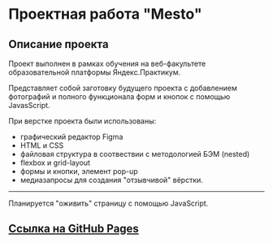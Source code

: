 # **Проектная работа "Mesto"**

## **Описание проекта**

Проект выполнен в рамках обучения на веб-факультете образовательной платформы Яндекс.Практикум.  

Представляет собой заготовку будущего проекта с добавлением фотографий и полного функционала форм и кнопок с помощью JavasScript.


При верстке проекта были использованы:
* графический редактор Figma
* HTML и CSS
* файловая структура в соотвествии с методологией БЭМ (nested)
* flexbox и grid-layout
* формы и кнопки, элемент pop-up
* медиазапросы для создания "отзывчивой" вёрстки.  
_____________________________________________________________________  

Планируется "оживить" страницу с помощью JavaScript.

## [Ссылка на GitHub Pages](https://sukhasana.github.io/mesto/)

 





